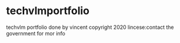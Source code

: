 # techvlmportfolio
techvlm portfolio done by vincent
copyright 2020
lincese:contact the government for mor info
